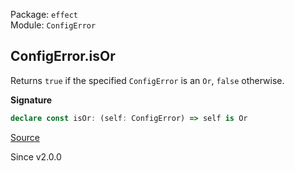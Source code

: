Package: `effect`<br />
Module: `ConfigError`<br />

## ConfigError.isOr

Returns `true` if the specified `ConfigError` is an `Or`, `false` otherwise.

**Signature**

```ts
declare const isOr: (self: ConfigError) => self is Or
```

[Source](https://github.com/Effect-TS/effect/tree/main/packages/effect/src/ConfigError.ts#L208)

Since v2.0.0